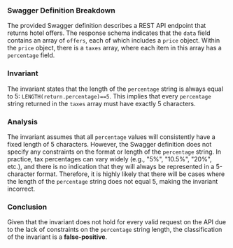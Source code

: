 ### Swagger Definition Breakdown
The provided Swagger definition describes a REST API endpoint that returns hotel offers. The response schema indicates that the `data` field contains an array of `offers`, each of which includes a `price` object. Within the `price` object, there is a `taxes` array, where each item in this array has a `percentage` field.

### Invariant
The invariant states that the length of the `percentage` string is always equal to 5: `LENGTH(return.percentage)==5`. This implies that every `percentage` string returned in the `taxes` array must have exactly 5 characters.

### Analysis
The invariant assumes that all `percentage` values will consistently have a fixed length of 5 characters. However, the Swagger definition does not specify any constraints on the format or length of the `percentage` string. In practice, tax percentages can vary widely (e.g., "5%", "10.5%", "20%", etc.), and there is no indication that they will always be represented in a 5-character format. Therefore, it is highly likely that there will be cases where the length of the `percentage` string does not equal 5, making the invariant incorrect.

### Conclusion
Given that the invariant does not hold for every valid request on the API due to the lack of constraints on the `percentage` string length, the classification of the invariant is a **false-positive**.

